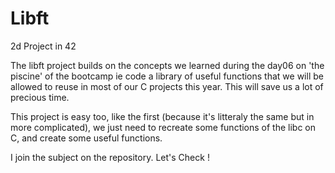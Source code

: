 # Libft
2d Project in 42

The libft project builds on the concepts we learned during the day06 on 'the piscine' of the bootcamp
ie code a library of useful functions that we will be allowed to reuse in most of our C
projects this year. This will save us a lot of precious time.

This project is easy too, like the first (because it's litteraly the same but in more complicated),
we just need to recreate some functions of the libc on C, and create some useful functions.

I join the subject on the repository. Let's Check !
